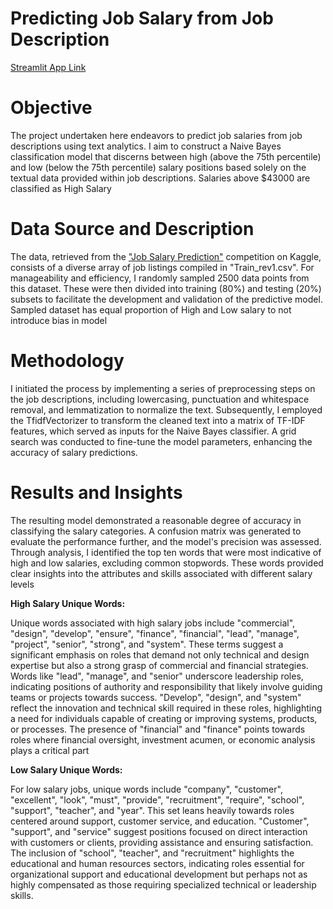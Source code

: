 # Predicting Job Salary from Job Description

[Streamlit App Link](https://nlp-predicting-job-salary-from-job-description-8oqhqxsvkzpywcm.streamlit.app/)

# Objective

The project undertaken here endeavors to predict job salaries from job descriptions using text analytics. I aim to construct a Naive Bayes classification model that discerns between high (above the 75th percentile) and low (below the 75th percentile) salary positions based solely on the textual data provided within job descriptions. Salaries above $43000 are classified as High Salary

# Data Source and Description

The data, retrieved from the ["Job Salary Prediction"](https://www.kaggle.com/c/job-salary-prediction) competition on Kaggle, consists of a diverse array of job listings compiled in "Train_rev1.csv". For manageability and efficiency, I randomly sampled 2500 data points from this dataset. These were then divided into training (80%) and testing (20%) subsets to facilitate the development and validation of the predictive model. Sampled dataset has equal proportion of High and Low salary to not introduce bias in model

# Methodology

I initiated the process by implementing a series of preprocessing steps on the job descriptions, including lowercasing, punctuation and whitespace removal, and lemmatization to normalize the text. Subsequently, I employed the TfidfVectorizer to transform the cleaned text into a matrix of TF-IDF features, which served as inputs for the Naive Bayes classifier. A grid search was conducted to fine-tune the model parameters, enhancing the accuracy of salary predictions.

# Results and Insights

The resulting model demonstrated a reasonable degree of accuracy in classifying the salary categories. A confusion matrix was generated to evaluate the performance further, and the model's precision was assessed. Through analysis, I identified the top ten words that were most indicative of high and low salaries, excluding common stopwords. These words provided clear insights into the attributes and skills associated with different salary levels

**High Salary Unique Words:**

Unique words associated with high salary jobs include "commercial", "design", "develop", "ensure", "finance", "financial", "lead", "manage", "project", "senior", "strong", and "system". These terms suggest a significant emphasis on roles that demand not only technical and design expertise but also a strong grasp of commercial and financial strategies. Words like "lead", "manage", and "senior" underscore leadership roles, indicating positions of authority and responsibility that likely involve guiding teams or projects towards success. "Develop", "design", and "system" reflect the innovation and technical skill required in these roles, highlighting a need for individuals capable of creating or improving systems, products, or processes. The presence of "financial" and "finance" points towards roles where financial oversight, investment acumen, or economic analysis plays a critical part

**Low Salary Unique Words:**

For low salary jobs, unique words include "company", "customer", "excellent", "look", "must", "provide", "recruitment", "require", "school", "support", "teacher", and "year". This set leans heavily towards roles centered around support, customer service, and education. "Customer", "support", and "service" suggest positions focused on direct interaction with customers or clients, providing assistance and ensuring satisfaction. The inclusion of "school", "teacher", and "recruitment" highlights the educational and human resources sectors, indicating roles essential for organizational support and educational development but perhaps not as highly compensated as those requiring specialized technical or leadership skills. 
